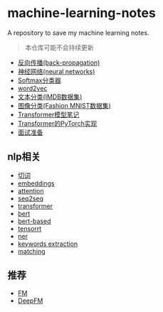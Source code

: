 # machine-learning-notes
A repository to save my machine learning notes.

> 本仓库可能不会持续更新

* [反向传播(back-propagation)](backpropagation.ipynb)
* [神经网络(neural networks)](neural_networks.ipynb)
* [Softmax分类器](softmax_classifier.ipynb)
* [word2vec](word2vec.ipynb)
* [文本分类(IMDB数据集)](text_classfiy_imdb.ipynb)
* [图像分类(Fashion MNIST数据集)](fashion_mnist.ipynb)
* [Transformer模型笔记](transformer.ipynb)
* [Transformer的PyTorch实现](transformer_pytorch.ipynb)
* [面试准备](interview.ipynb)


## nlp相关


* [切词](nlp/segmentation.ipynb)
* [embeddings](nlp/embeddings.md)
* [attention](nlp/attention.ipynb)
* [seq2seq](nlp/seq2seq.ipynb)
* [transformer](nlp/transformer.ipynb)
* [bert](nlp/bert.ipynb)
* [bert-based](nlp/bert_based.ipynb)
* [tensorrt](nlp/tensorrt.ipynb)
* [ner](nlp/ner.ipynb)
* [keywords extraction](nlp/keywords_extraction.ipynb)
* [matching](nlp/matching.ipynb)


## 推荐

* [FM]()
* [DeepFM]()